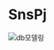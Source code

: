 # SnsPj
![db모델링](https://user-images.githubusercontent.com/51194127/236724833-9d296de4-1dcc-4f08-a2dd-9651b587470d.png)
